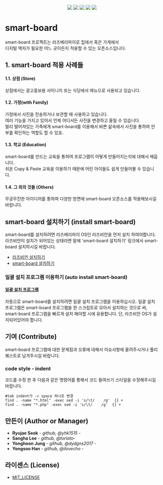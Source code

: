 <p align="center">
<img src="https://user-images.githubusercontent.com/36920367/62415168-6b033a00-b660-11e9-84c5-6fd3cf8cba6d.png">
<img src="https://img.shields.io/badge/raspbian->=2019--06--20-red.svg">
<img src="https://img.shields.io/badge/php-%5E7.1.3-blue.svg">
<img src="https://img.shields.io/badge/smart--board-v0.05-orange.svg">
<img src="https://img.shields.io/badge/license-MIT-green.svg">
</p>

# smart-board

smart-board 프로젝트는 라즈베리파이로 집에서 혹은 가게에서 \
디지털 액자가 필요한 어느 곳이든지 적용할 수 있는 오픈소스입니다.

## 1. smart-board 적용 사례들

#### 1.1. 상점 (Store)

상점에서는 광고홍보용 사이니지 또는 식당에서 메뉴으로 사용되고 있습니다.

#### 1.2. 가정(with Family)

가정에서 사진을 전송하거나 보관할 때 사용하고 있습니다. \
여러 기능을 가지고 있어서 언제 어디서든 사진을 변경하고 올릴 수 있습니다. \
멀리 떨어져있는 가족에게 smart-board를 이용해서 바쁜 삶속에서 사진을 통하여 안부를 확인하는 역할도 할 수 있죠.

#### 1.3. 학교 (Education)

smart-board를 만드는 교육을 통하여 프로그램이 어떻게 만들어지는지에 대해서 배웁니다. \
쉬운 Copy & Paste 교육을 이용하기 때문에 어린 아이들도 쉽게 만들어볼 수 있습니다.

#### 1.4. 그 외의 것들 (Others)

무궁무진한 아이디어를 통하여 다양한 방면에 smart-board 오픈소스를 적용해보시길 바랍니다.

## smart-board 설치하기 (install smart-board)

smart-board를 설치하려면 라즈베리파이 OS인 라즈비안을 먼저 설치 하여야합니다.\
라즈비안이 설치가 되어있는 상태라면 밑에 'smart-board 설치하기' 링크에서 smart-board 설치하시길 바랍니다.

- [라즈비안 설치하기](https://github.com/anhive-junior/smart-board/wiki/%EB%9D%BC%EC%A6%88%EB%B9%84%EC%95%88-OS-%EC%84%A4%EC%B9%98)
- [smart-board 설치하기](https://github.com/anhive-junior/smart-board/wiki/Install-Smart-Board)

### 일괄 설치 프로그램 이용하기 (auto install smart-board)

#### [일괄 설치 프로그램](https://github.com/anhive-junior/smart-board/wiki/Smart-board-%EC%9D%BC%EA%B4%84-%EC%84%A4%EC%B9%98-%ED%94%84%EB%A1%9C%EA%B7%B8%EB%9E%A8)
자동으로 smart-board를 설치하려면 일괄 설치 프로그램을 이용하십시오. 일괄 설치 프로그램은 smart-board 프로그램을 한 스크립트로 모아서 설치하는 것으로 써, smart-board 프로그램을 빠르게 설치 해야할 시에 유용합니다. 단, 라즈비안 OS가 설치되어있어야 합니다.

## 기여 (Contribute)

smart-board 프로그램에 대한 문제점과 오류에 대해서 이슈사항에 올려주시거나 풀리퀘스트로 남겨주시길 바랍니다.

### code style - indent

코드를 수정 한 후 다음과 같은 명령어를 통해서 코드 들여쓰기 스타일을 수정해주시길 바랍니다.

```
#tab indent가 -> space 하나로 변경
find . -name "*.html" -exec sed -i 's/\t/    /g'  {} +
find . -name "*.php" -exec sed -i 's/\t/    /g'  {} +
```

## 만든이 (Author or Manager)

* **Ryujae Seok** - *github, @yhk1515* -
* **Sangha Lee** - *github, @toriato*-
* **Yonghoon Jung** - *github, @dydgns2017* -
* **Yongsoo Han** - *github, @ilovecho* -

## 라이센스 (License)

- [MIT_LICENSE](https://github.com/anhive-junior/smart-board/blob/master/LICENSE.md)
